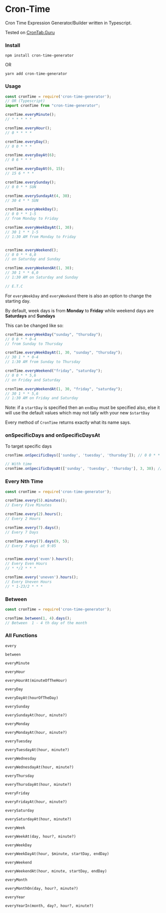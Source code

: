 # Cron-Time

Cron Time Expression Generator/Builder written in Typescript.

Tested on [CronTab.Guru](https://crontab.guru)

### Install
```console
npm install cron-time-generator
```

OR

```console
yarn add cron-time-generator
```

### Usage
```javascript
const cronTime = require('cron-time-generator');
// OR (Typescript)
import cronTime from "cron-time-generator";

cronTime.everyMinute();
// * * * * *

cronTime.everyHour();
// 0 * * * *

cronTime.everyDay();
// 0 0 * * *

cronTime.everyDayAt(6);
// 0 6 * * *

cronTime.everyDayAt(6, 15);
// 15 6 * * *

cronTime.everySunday();
// 0 0 * * SUN

cronTime.everySundayAt(4, 30);
// 30 4 * * SUN

cronTime.everyWeekDay();
// 0 0 * * 1-5
// from Monday to Friday

cronTime.everyWeekDayAt(1, 30);
// 30 1 * * 1-5
// 1:30 AM from Monday to Friday


cronTime.everyWeekend();
// 0 0 * * 6,0
// on Saturday and Sunday

cronTime.everyWeekendAt(1, 30);
// 30 1 * * 6,0
// 1:30 AM on Saturday and Sunday

// E.T.C
```

For `everyWeekDay` and `everyWeekend` there is also an option to change the starting day.

By default, week days is from **Monday** to **Friday** while weekend days are **Saturdays** and **Sundays**

This can be changed like so:
```javascript
cronTime.everyWeekDay("sunday", "thursday");
// 0 0 * * 0-4
// from Sunday to Thursday

cronTime.everyWeekDayAt(1, 30, "sunday", "thursday");
// 30 1 * * 0-4
// 1:30 AM from Sunday to Thursday

cronTime.everyWeekend("friday", "saturday");
// 0 0 * * 5,6
// on Friday and Saturday

cronTime.everyWeekendAt(1, 30, "friday", "saturday");
// 30 1 * * 5,6
// 1:30 AM on Friday and Saturday
```
Note: if a `startDay` is specified then an `endDay` must be specified also, else it will use the default values which may not tally with your new `$startDay`

Every method of `CronTime` returns exactly what its name says.

### onSpecificDays and onSpecificDaysAt
To target specific days
```javascript
cronTime.onSpecificDays(['sunday', 'tuesday', 'thursday']); // 0 0 * * 0,2,4

// With time 
cronTime.onSpecificDaysAt(['sunday', 'tuesday', 'thursday'], 3, 30); // 0 0 * * 0,2,4
```

### Every Nth Time
```javascript
const cronTime = require('cron-time-generator');

cronTime.every(5).minutes();
// Every Five Minutes

cronTime.every(2).hours();
// Every 2 Hours

cronTime.every(7).days();
// Every 7 Days

cronTime.every(7).days(9, 5);
// Every 7 days at 9:05


cronTime.every('even').hours();
// Every Even Hours
// * */2 * * *

cronTime.every('uneven').hours();
// Every Uneven Hours
// * 1-23/2 * * *
```

### Between
```javascript
const cronTime = require('cron-time-generator');

cronTime.between(1, 4).days();
// Between  1 - 4 th day of the month 
```



### All Functions

`every`

`between`

`everyMinute`

`everyHour`

`everyHourAt(minuteOfTheHour)`

`everyDay`

`everyDayAt(hourOfTheDay)`

`everySunday`

`everySundayAt(hour, minute?)`

`everyMonday`

`everyMondayAt(hour, minute?)`

`everyTuesday`

`everyTuesdayAt(hour, minute?)`

`everyWednesday`

`everyWednesdayAt(hour, minute?)`

`everyThursday`

`everyThursdayAt(hour, minute?)`

`everyFriday`

`everyFridayAt(hour, minute?)`

`everySaturday`

`everySaturdayAt(hour, minute?)`

`everyWeek`

`everyWeekAt(day, hour?, minute?)`

`everyWeekDay`

`everyWeekDayAt(hour, $minute, startDay, endDay)`

`everyWeekend`

`everyWeekendAt(hour, minute, startDay, endDay)`

`everyMonth`

`everyMonthOn(day, hour?, minute?)`

`everyYear`

`everyYearIn(month, day?, hour?, minute?)`

